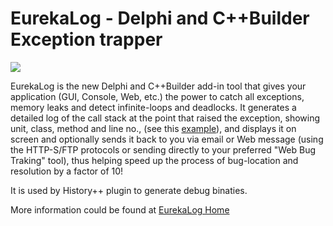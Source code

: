 # EurekaLog - Delphi and C++Builder Exception trapper #

[![](http://www.eurekalog.com/images/logo.png)](http://www.eurekalog.com/)

EurekaLog is the new Delphi and C++Builder add-in tool that gives your application (GUI, Console, Web, etc.) the power to catch all exceptions, memory leaks and detect infinite-loops and deadlocks. It generates a detailed log of the call stack at the point that raised the exception, showing unit, class, method and line no., (see this [example](http://www.eurekalog.com/showlog.php)), and displays it on screen and optionally sends it back to you via email or Web message (using the HTTP-S/FTP protocols or sending directly to your preferred "Web Bug Traking" tool), thus helping speed up the process of bug-location and resolution by a factor of 10!

It is used by History++ plugin to generate debug binaties.

More information could be found at [EurekaLog Home](http://www.eurekalog.com/)